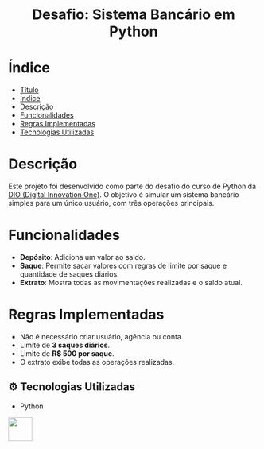 <h1 align="center"> Desafio: Sistema Bancário em Python </h1>

# Índice

- [Título](#Título)
- [Índice](#índice)
- [Descrição](#descrição)
- [Funcionalidades](#funcionalidades)
- [Regras Implementadas](#regras-implementadas)
- [Tecnologias Utilizadas](#tecnologias-utilizadas)

# Descrição

Este projeto foi desenvolvido como parte do desafio do curso de Python da [DIO (Digital Innovation One)](https://www.dio.me/). O objetivo é simular um sistema bancário simples para um único usuário, com três operações principais.

# Funcionalidades

- **Depósito**: Adiciona um valor ao saldo.
- **Saque**: Permite sacar valores com regras de limite por saque e quantidade de saques diários.
- **Extrato**: Mostra todas as movimentações realizadas e o saldo atual.

# Regras Implementadas

- Não é necessário criar usuário, agência ou conta.
- Limite de **3 saques diários**.
- Limite de **R$ 500 por saque**.
- O extrato exibe todas as operações realizadas.

## ⚙️ Tecnologias Utilizadas

- Python
<img width="48" height="48" src="https://img.icons8.com/?size=100&id=13441&format=png&color=000000"/> 